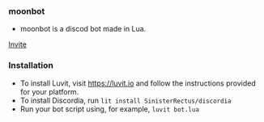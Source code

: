 ### moonbot
- moonbot is a discod bot made in Lua.

[Invite](https://discord.com/oauth2/authorize?client_id=879025506870231121&permissions=8&scope=bot)

### Installation
- To install Luvit, visit https://luvit.io and follow the instructions provided for your platform.
- To install Discordia, run `lit install SinisterRectus/discordia`
- Run your bot script using, for example, `luvit bot.lua`
